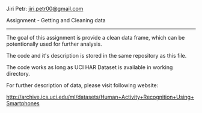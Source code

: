 Jiri Petr: jiri.petr00@gmail.com

Assignment - Getting and Cleaning data

---------------------------------------------------------------------------

The goal of this assignment is provide a clean data frame, which can be potentionally
used for further analysis.

The code and it's description is stored in the same repository as this file.

The code works as long as UCI HAR Dataset is available in working directory.

For further description of data, please visit following website:

http://archive.ics.uci.edu/ml/datasets/Human+Activity+Recognition+Using+Smartphones